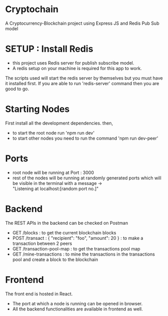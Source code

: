 # Cryptochain
A Cryptocurrency-Blockchain project using Express JS and Redis Pub Sub model



# SETUP : Install Redis
- this project uses Redis server for publish subscribe model.
- A redis setup on your machine is required for this app to work.

The scripts used will start the redis server by themselves but you must have it installed first.
If you are able to run 'redis-server' command then you are good to go.


# Starting Nodes
First install all the development dependencies.
then,
- to start the root node run 'npm run dev'
- to start other nodes you need to run the command 'npm run dev-peer'

# Ports 
- root node will be running at Port : 3000
- rest of the nodes will be running at randomly generated ports which will be visible in the terminal with a message ->               
"Listening at localhost:[random port no.]"

# Backend
The REST APIs in the backend can be checked on Postman
- GET /blocks : to get the current blockchain blocks
- POST /transact : {
    "recipient": "foo",
    "amount": 20
} : to make a transaction between 2 peers
- GET /transaction-pool-map : to get the transactions pool map
- GET /mine-transactions : to mine the transactions in the transactions pool and create a block to the blockchain

# Frontend 
The front end is hosted in React. 
- The port at which a node is running can be opened in browser.
- All the backend functionalities are available in frontend as well.
